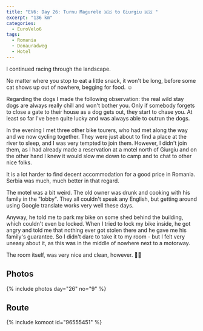 ```yaml
---
title: "EV6: Day 26: Turnu Magurele 🇷🇴 to Giurgiu 🇷🇴 "
excerpt: "136 km"
categories:
  - EuroVelo6
tags:
  - Romania
  - Donauradweg
  - Hotel
---
```


I continued racing through the landscape.

No matter where you stop to eat a little snack, it won't be long, before some cat shows up out of nowhere, begging for food. ☺️

Regarding the dogs I made the following observation: the real wild stay dogs are always really chill and won't bother you.
Only if somebody forgets to close a gate to their house as a dog gets out, they start to chase you. At least so far I've been quite lucky and was always able to outrun the dogs.

In the evening I met three other bike tourers, who had met along the way and we now cycling together. They were just about to find a place at the river to sleep, and I was very tempted to join them.
However, I didn't join them, as I had already made a reservation at a motel north of Giurgiu and on the other hand I knew it would slow me down to camp and to chat to other nice folks.

It is a lot harder to find decent accommodation for a good price in Romania. Serbia was much, much better in that regard.

The motel was a bit weird. The old owner was drunk and cooking with his family in the "lobby". They all couldn't speak any English, but getting around using Google translate works very well these days.

Anyway, he told me to park my bike on some shed behind the building, which couldn't even be locked. When I tried to lock my bike inside, he got angry and told me that nothing ever got stolen there and he gave me his family's guarantee. So I didn't dare to take it to my room - but I felt very uneasy about it, as this was in the middle of nowhere next to a motorway.

The room itself, was very nice and clean, however. 🤷‍♂️


## Photos

{% include photos day="26" no="9" %}

## Route
{% include komoot id="96555451" %}
